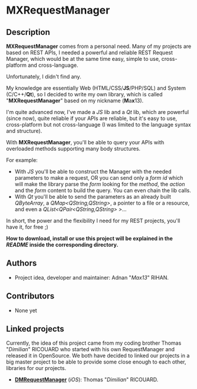 MXRequestManager
================

Description
-----------
**MXRequestManager** comes from a personal need. Many of my projects are based on REST APIs, I needed a powerful and reliable REST Request Manager, which would be at the same time easy, simple to use, cross-platform and cross-language. 

Unfortunately, I didn't find any.

My knowledge are essentially Web (HTML/CSS/**JS**/PHP/SQL) and System (C/C++/**Qt**), so I decided to write my own library, which is called "**MXRequestManager**" based on my nickname (**M**a**x**13).

I'm quite advanced now, I've made a _JS_ lib and a _Qt_ lib, which are powerful (since now), quite reliable if your APIs are reliable, but it's easy to use, cross-platform but not cross-language (I was limited to the language syntax and structure).

With **MXRequestManager**, you'll be able to query your APIs with overloaded methods supporting many body structures.

For example:

- With _JS_ you'll be able to construct the Manager with the needed parameters to make a request, OR you can send only a _form id_ which will make the library parse the _form_ looking for the _method_, the _action_ and the _form_ content to build the query. You can even chain the lib calls.
- With _Qt_ you'll be able to send the parameters as an already built _QByteArray_, a _QMap<QString,QString>_, a pointer to a file or a resource, and even a _QList<QPair<QString,QString> >_...

In short, the power and the flexibility I need for my REST projects, you'll have it, for free ;)

**How to download, install or use this project will be explained in the _README_ inside the corresponding directory.**

Authors
-------
- Project idea, developer and maintainer: Adnan "_Max13_" RIHAN.

Contributors
------------
- None yet

Linked projects
---------------
Currently, the idea of this project came from my coding brother Thomas "_Dimilian_" RICOUARD who started with his own RequestManager and released it in OpenSource. We both have decided to linked our projects in a big master project to be able to provide some close enough to each other, libraries for our projects.

- [**DMRequestManager**](https://github.com/Dimilian/DMRequestManager) (_iOS_): Thomas "_Dimilian_" RICOUARD.